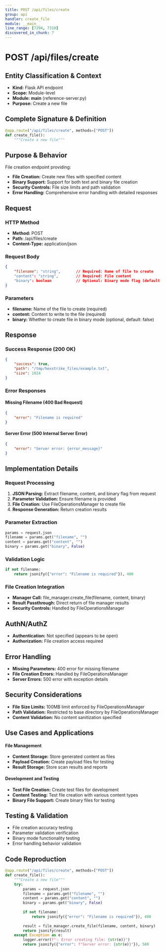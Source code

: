 ```yaml
---
title: POST /api/files/create
group: api
handler: create_file
module: __main__
line_range: [7294, 7310]
discovered_in_chunk: 7
---
```


# POST /api/files/create

## Entity Classification & Context
- **Kind:** Flask API endpoint
- **Scope:** Module-level
- **Module:** __main__ (reference-server.py)
- **Purpose:** Create a new file

## Complete Signature & Definition
```python
@app.route("/api/files/create", methods=["POST"])
def create_file():
    """Create a new file"""
```

## Purpose & Behavior
File creation endpoint providing:
- **File Creation:** Create new files with specified content
- **Binary Support:** Support for both text and binary file creation
- **Security Controls:** File size limits and path validation
- **Error Handling:** Comprehensive error handling with detailed responses

## Request

### HTTP Method
- **Method:** POST
- **Path:** /api/files/create
- **Content-Type:** application/json

### Request Body
```json
{
    "filename": "string",       // Required: Name of file to create
    "content": "string",        // Required: File content
    "binary": boolean           // Optional: Binary mode flag (default: false)
}
```

### Parameters
- **filename:** Name of the file to create (required)
- **content:** Content to write to the file (required)
- **binary:** Whether to create file in binary mode (optional, default: false)

## Response

### Success Response (200 OK)
```json
{
    "success": true,
    "path": "/tmp/hexstrike_files/example.txt",
    "size": 1024
}
```

### Error Responses

#### Missing Filename (400 Bad Request)
```json
{
    "error": "Filename is required"
}
```

#### Server Error (500 Internal Server Error)
```json
{
    "error": "Server error: {error_message}"
}
```

## Implementation Details

### Request Processing
1. **JSON Parsing:** Extract filename, content, and binary flag from request
2. **Parameter Validation:** Ensure filename is provided
3. **File Creation:** Use FileOperationsManager to create file
4. **Response Generation:** Return creation results

### Parameter Extraction
```python
params = request.json
filename = params.get("filename", "")
content = params.get("content", "")
binary = params.get("binary", False)
```

### Validation Logic
```python
if not filename:
    return jsonify({"error": "Filename is required"}), 400
```

### File Creation Integration
- **Manager Call:** file_manager.create_file(filename, content, binary)
- **Result Passthrough:** Direct return of file manager results
- **Security Controls:** Handled by FileOperationsManager

## AuthN/AuthZ
- **Authentication:** Not specified (appears to be open)
- **Authorization:** File creation access required

## Error Handling
- **Missing Parameters:** 400 error for missing filename
- **File Creation Errors:** Handled by FileOperationsManager
- **Server Errors:** 500 error with exception details

## Security Considerations
- **File Size Limits:** 100MB limit enforced by FileOperationsManager
- **Path Validation:** Restricted to base directory by FileOperationsManager
- **Content Validation:** No content sanitization specified

## Use Cases and Applications

#### File Management
- **Content Storage:** Store generated content as files
- **Payload Creation:** Create payload files for testing
- **Result Storage:** Store scan results and reports

#### Development and Testing
- **Test File Creation:** Create test files for development
- **Content Testing:** Test file creation with various content types
- **Binary File Support:** Create binary files for testing

## Testing & Validation
- File creation accuracy testing
- Parameter validation verification
- Binary mode functionality testing
- Error handling behavior validation

## Code Reproduction
```python
@app.route("/api/files/create", methods=["POST"])
def create_file():
    """Create a new file"""
    try:
        params = request.json
        filename = params.get("filename", "")
        content = params.get("content", "")
        binary = params.get("binary", False)
        
        if not filename:
            return jsonify({"error": "Filename is required"}), 400
        
        result = file_manager.create_file(filename, content, binary)
        return jsonify(result)
    except Exception as e:
        logger.error(f"💥 Error creating file: {str(e)}")
        return jsonify({"error": f"Server error: {str(e)}"}), 500
```
